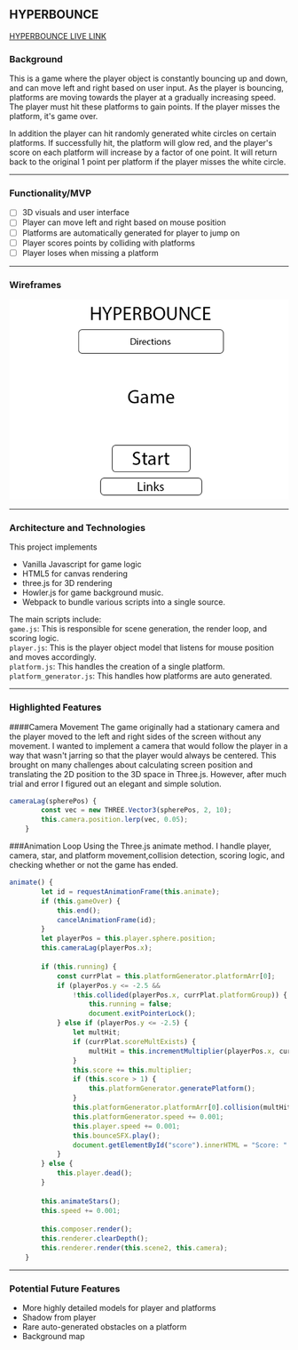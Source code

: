 ## HYPERBOUNCE

[HYPERBOUNCE LIVE LINK](https://www.raymondmunoz.net/Hyperbounce/)

### Background
This is a game where the player object is constantly bouncing up and down, and can move left and right based on user input. As the player is bouncing, platforms are moving towards the player at a gradually increasing speed. The player must hit these platforms to gain points. If the player misses the platform, it's game over.

In addition the player can hit randomly generated white circles on certain platforms. If successfully hit, the platform will glow red, and the player's score on each platform will increase by a factor of one point. It will return back to the original 1 point per platform if the player misses the white circle.

---
### Functionality/MVP
 - [ ] 3D visuals and user interface
 - [ ] Player can move left and right based on mouse position
 - [ ] Platforms are automatically generated for player to jump on
 - [ ] Player scores points by colliding with platforms
 - [ ] Player loses when missing a platform
 
---
### Wireframes

![wireframe](https://raw.githubusercontent.com/rmunoz1994/Hyperbounce/master/src/images/hyperbounce_wireframe.png)

---
### Architecture and Technologies
 This project implements
 * Vanilla Javascript for game logic
 * HTML5 for canvas rendering
 * three.js for 3D rendering
 * Howler.js for game background music.
 * Webpack to bundle various scripts into a single source.
 
 The main scripts include: <br>
 `game.js`: This is responsible for scene generation, the render loop, and scoring logic. <br>
 `player.js`: This is the player object model that listens for mouse position and moves accordingly. <br>
 `platform.js`: This handles the creation of a single platform. <br>
 `platform_generator.js`: This handles how platforms are auto generated. <br>
 
---
### Highlighted Features
####Camera Movement
 The game originally had a stationary camera and the player moved to the left and right sides of the screen without any movement. I wanted to implement a camera that would follow the player in a way that wasn't jarring so that the player would always be centered. This brought on many challenges about calculating screen position and translating the 2D position to the 3D space in Three.js. However, after much trial and error I figured out an elegant and simple solution.
```javascript
cameraLag(spherePos) {
        const vec = new THREE.Vector3(spherePos, 2, 10);
        this.camera.position.lerp(vec, 0.05);
    }  
```

###Animation Loop
 Using the Three.js animate method. I handle player, camera, star, and platform movement,collision detection, scoring logic, and checking whether or not the game has ended.
```javascript
animate() {
        let id = requestAnimationFrame(this.animate);
        if (this.gameOver) {
            this.end();
            cancelAnimationFrame(id);
        }
        let playerPos = this.player.sphere.position;
        this.cameraLag(playerPos.x);

        if (this.running) {
            const currPlat = this.platformGenerator.platformArr[0];
            if (playerPos.y <= -2.5 && 
                !this.collided(playerPos.x, currPlat.platformGroup)) {
                    this.running = false;
                    document.exitPointerLock();
            } else if (playerPos.y <= -2.5) {
                let multHit;
                if (currPlat.scoreMultExists) {
                    multHit = this.incrementMultiplier(playerPos.x, currPlat);
                } 
                this.score += this.multiplier;
                if (this.score > 1) { 
                    this.platformGenerator.generatePlatform();
                }
                this.platformGenerator.platformArr[0].collision(multHit);
                this.platformGenerator.speed += 0.001;
                this.player.speed += 0.001;
                this.bounceSFX.play();
                document.getElementById("score").innerHTML = "Score: " + this.score;
            }
        } else {
            this.player.dead();
        }
        
        this.animateStars();
        this.speed += 0.001;

        this.composer.render();
        this.renderer.clearDepth();
        this.renderer.render(this.scene2, this.camera);
    }
```

---
### Potential Future Features
 * More highly detailed models for player and platforms
 * Shadow from player
 * Rare auto-generated obstacles on a platform
 * Background map

